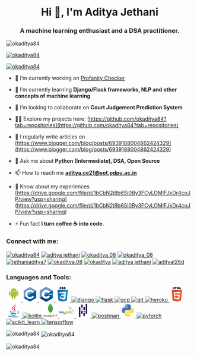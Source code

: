 <h1 align="center">Hi 👋, I'm Aditya Jethani</h1>
<h3 align="center">A machine learning enthusiast and a DSA practitioner.</h3>

<p align="left"> <img src="https://komarev.com/ghpvc/?username=okaditya84&label=Profile%20views&color=0e75b6&style=flat" alt="okaditya84" /> </p>

<p align="left"> <a href="https://github.com/ryo-ma/github-profile-trophy"><img src="https://github-profile-trophy.vercel.app/?username=okaditya84" alt="okaditya84" /></a> </p>

<p align="left"> <a href="https://twitter.com/okaditya84" target="blank"><img src="https://img.shields.io/twitter/follow/okaditya84?logo=twitter&style=for-the-badge" alt="okaditya84" /></a> </p>

- 🔭 I’m currently working on [Profanity Checker](https://github.com/okaditya84/Profanity-Checker)

- 🌱 I’m currently learning **Django/Flask frameworks, NLP and other concepts of machine learning**

- 👯 I’m looking to collaborate on **Court Judgement Prediction System**

- 👨‍💻 Explore my projects here: [https://github.com/okaditya84?tab=repositories](https://github.com/okaditya84?tab=repositories)

- 📝 I regularly write articles on [https://www.blogger.com/blog/posts/6939188004862424329](https://www.blogger.com/blog/posts/6939188004862424329)

- 💬 Ask me about **Python (Intermediate), DSA, Open Source**

- 📫 How to reach me **aditya.ce21@sot.pdpu.ac.in**

- 📄 Know about my experiences [https://drive.google.com/file/d/1bCbN2j8b6Si0By3FCyLOMlFJkDr4coJP/view?usp=sharing]
(https://drive.google.com/file/d/1bCbN2j8b6Si0By3FCyLOMlFJkDr4coJP/view?usp=sharing)

- ⚡ Fun fact **I turn coffee ☕ into code.**

<h3 align="left">Connect with me:</h3>
<p align="left">
<a href="https://twitter.com/okaditya84" target="blank"><img align="center" src="https://raw.githubusercontent.com/rahuldkjain/github-profile-readme-generator/master/src/images/icons/Social/twitter.svg" alt="okaditya84" height="30" width="40" /></a>
<a href="https://linkedin.com/in/aditya jethani" target="blank"><img align="center" src="https://raw.githubusercontent.com/rahuldkjain/github-profile-readme-generator/master/src/images/icons/Social/linked-in-alt.svg" alt="aditya jethani" height="30" width="40" /></a>
<a href="https://instagram.com/okaditya.08" target="blank"><img align="center" src="https://raw.githubusercontent.com/rahuldkjain/github-profile-readme-generator/master/src/images/icons/Social/instagram.svg" alt="okaditya.08" height="30" width="40" /></a>
<a href="https://www.codechef.com/users/okaditya_08" target="blank"><img align="center" src="https://cdn.jsdelivr.net/npm/simple-icons@3.1.0/icons/codechef.svg" alt="okaditya_08" height="30" width="40" /></a>
<a href="https://www.hackerrank.com/jethaniaditya7" target="blank"><img align="center" src="https://raw.githubusercontent.com/rahuldkjain/github-profile-readme-generator/master/src/images/icons/Social/hackerrank.svg" alt="jethaniaditya7" height="30" width="40" /></a>
<a href="https://codeforces.com/profile/okaditya.08" target="blank"><img align="center" src="https://raw.githubusercontent.com/rahuldkjain/github-profile-readme-generator/master/src/images/icons/Social/codeforces.svg" alt="okaditya.08" height="30" width="40" /></a>
<a href="https://www.leetcode.com/okaditya" target="blank"><img align="center" src="https://raw.githubusercontent.com/rahuldkjain/github-profile-readme-generator/master/src/images/icons/Social/leet-code.svg" alt="okaditya" height="30" width="40" /></a>
<a href="https://www.hackerearth.com/aditya jethani" target="blank"><img align="center" src="https://raw.githubusercontent.com/rahuldkjain/github-profile-readme-generator/master/src/images/icons/Social/hackerearth.svg" alt="aditya jethani" height="30" width="40" /></a>
<a href="https://auth.geeksforgeeks.org/user/adityal26d" target="blank"><img align="center" src="https://raw.githubusercontent.com/rahuldkjain/github-profile-readme-generator/master/src/images/icons/Social/geeks-for-geeks.svg" alt="adityal26d" height="30" width="40" /></a>
</p>

<h3 align="left">Languages and Tools:</h3>
<p align="left"> <a href="https://developer.android.com" target="_blank" rel="noreferrer"> <img src="https://raw.githubusercontent.com/devicons/devicon/master/icons/android/android-original-wordmark.svg" alt="android" width="40" height="40"/> </a> <a href="https://www.cprogramming.com/" target="_blank" rel="noreferrer"> <img src="https://raw.githubusercontent.com/devicons/devicon/master/icons/c/c-original.svg" alt="c" width="40" height="40"/> </a> <a href="https://www.w3schools.com/cpp/" target="_blank" rel="noreferrer"> <img src="https://raw.githubusercontent.com/devicons/devicon/master/icons/cplusplus/cplusplus-original.svg" alt="cplusplus" width="40" height="40"/> </a> <a href="https://www.w3schools.com/css/" target="_blank" rel="noreferrer"> <img src="https://raw.githubusercontent.com/devicons/devicon/master/icons/css3/css3-original-wordmark.svg" alt="css3" width="40" height="40"/> </a> <a href="https://www.djangoproject.com/" target="_blank" rel="noreferrer"> <img src="https://cdn.worldvectorlogo.com/logos/django.svg" alt="django" width="40" height="40"/> </a> <a href="https://flask.palletsprojects.com/" target="_blank" rel="noreferrer"> <img src="https://www.vectorlogo.zone/logos/pocoo_flask/pocoo_flask-icon.svg" alt="flask" width="40" height="40"/> </a> <a href="https://cloud.google.com" target="_blank" rel="noreferrer"> <img src="https://www.vectorlogo.zone/logos/google_cloud/google_cloud-icon.svg" alt="gcp" width="40" height="40"/> </a> <a href="https://git-scm.com/" target="_blank" rel="noreferrer"> <img src="https://www.vectorlogo.zone/logos/git-scm/git-scm-icon.svg" alt="git" width="40" height="40"/> </a> <a href="https://heroku.com" target="_blank" rel="noreferrer"> <img src="https://www.vectorlogo.zone/logos/heroku/heroku-icon.svg" alt="heroku" width="40" height="40"/> </a> <a href="https://www.w3.org/html/" target="_blank" rel="noreferrer"> <img src="https://raw.githubusercontent.com/devicons/devicon/master/icons/html5/html5-original-wordmark.svg" alt="html5" width="40" height="40"/> </a> <a href="https://www.java.com" target="_blank" rel="noreferrer"> <img src="https://raw.githubusercontent.com/devicons/devicon/master/icons/java/java-original.svg" alt="java" width="40" height="40"/> </a> <a href="https://kotlinlang.org" target="_blank" rel="noreferrer"> <img src="https://www.vectorlogo.zone/logos/kotlinlang/kotlinlang-icon.svg" alt="kotlin" width="40" height="40"/> </a> <a href="https://www.mongodb.com/" target="_blank" rel="noreferrer"> <img src="https://raw.githubusercontent.com/devicons/devicon/master/icons/mongodb/mongodb-original-wordmark.svg" alt="mongodb" width="40" height="40"/> </a> <a href="https://www.mysql.com/" target="_blank" rel="noreferrer"> <img src="https://raw.githubusercontent.com/devicons/devicon/master/icons/mysql/mysql-original-wordmark.svg" alt="mysql" width="40" height="40"/> </a> <a href="https://pandas.pydata.org/" target="_blank" rel="noreferrer"> <img src="https://raw.githubusercontent.com/devicons/devicon/2ae2a900d2f041da66e950e4d48052658d850630/icons/pandas/pandas-original.svg" alt="pandas" width="40" height="40"/> </a> <a href="https://postman.com" target="_blank" rel="noreferrer"> <img src="https://www.vectorlogo.zone/logos/getpostman/getpostman-icon.svg" alt="postman" width="40" height="40"/> </a> <a href="https://www.python.org" target="_blank" rel="noreferrer"> <img src="https://raw.githubusercontent.com/devicons/devicon/master/icons/python/python-original.svg" alt="python" width="40" height="40"/> </a> <a href="https://pytorch.org/" target="_blank" rel="noreferrer"> <img src="https://www.vectorlogo.zone/logos/pytorch/pytorch-icon.svg" alt="pytorch" width="40" height="40"/> </a> <a href="https://scikit-learn.org/" target="_blank" rel="noreferrer"> <img src="https://upload.wikimedia.org/wikipedia/commons/0/05/Scikit_learn_logo_small.svg" alt="scikit_learn" width="40" height="40"/> </a> <a href="https://www.tensorflow.org" target="_blank" rel="noreferrer"> <img src="https://www.vectorlogo.zone/logos/tensorflow/tensorflow-icon.svg" alt="tensorflow" width="40" height="40"/> </a> </p>

<p><img align="left" src="https://github-readme-stats.vercel.app/api/top-langs?username=okaditya84&show_icons=true&locale=en&layout=compact" alt="okaditya84" /></p>

<p>&nbsp;<img align="center" src="https://github-readme-stats.vercel.app/api?username=okaditya84&show_icons=true&locale=en" alt="okaditya84" /></p>

<p><img align="center" src="https://github-readme-streak-stats.herokuapp.com/?user=okaditya84&" alt="okaditya84" /></p>
